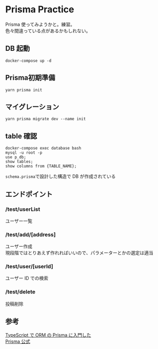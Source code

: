 # Prisma Practice

Prisma 使ってみようかと。練習。  
色々間違っている点があるかもしれない。

## DB 起動

`docker-compose up -d`

## Prisma初期準備
```
yarn prisma init
```

## マイグレーション

```
yarn prisma migrate dev --name init
```

## table 確認

```
docker-compose exec database bash
mysql -u root -p
use p_db;
show tables;
show columns from {TABLE_NAME};
```

`schema.prisma`で設計した構造で DB が作成されている

## エンドポイント

### /test/userList

ユーザー一覧

### /test/add/[address]

ユーザー作成  
現段階ではとりあえず作れればいいので、パラメーターとかの選定は適当

### /test/user/[userId]

ユーザー ID での検索

### /test/delete

投稿削除

## 参考

[TypeScript で ORM の Prisma に入門した](https://qiita.com/dkawabata/items/cafa3dc53921db520360)  
[Prisma 公式](https://www.prisma.io/docs/concepts/components/prisma-client/crud)
